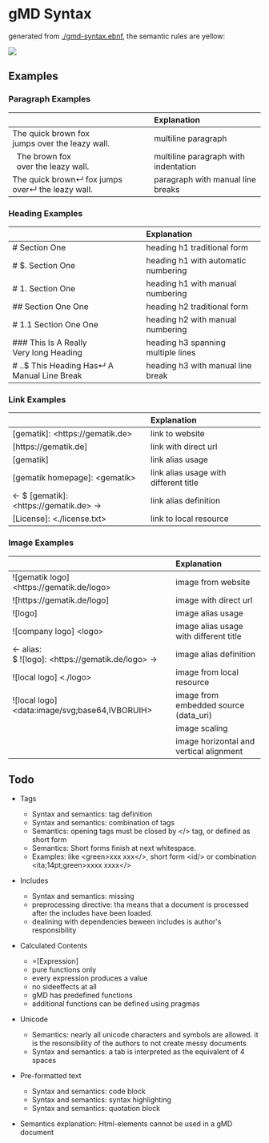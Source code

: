 # gMD Syntax

generated from [./gmd-syntax.ebnf](./gmd-syntax.ebnf), the semantic rules are yellow:

![](https://www.plantuml.com/plantuml/proxy?fmt=svg&cache=no&src=https://raw.githubusercontent.com/volkerdoerr/gmd/main/gmd-syntax.ebnf)

## Examples

### Paragraph Examples

|                                                              | Explanation                          |
| :----------------------------------------------------------- | :----------------------------------- |
| The quick brown fox<br>jumps over the leazy wall.            | multiline paragraph                  |
| &nbsp;&nbsp;The brown fox<br>&nbsp;&nbsp;over the leazy wall. | multiline paragraph with indentation |
| The quick brown↵ fox jumps over↵ the leazy wall.             | paragraph with manual line breaks    |

### Heading Examples

|                                               | Explanation                         |
| :-------------------------------------------- | :---------------------------------- |
| # Section One                                 | heading h1 traditional form         |
| # $. Section One                              | heading h1 with automatic numbering |
| # 1. Section One                              | heading h1 with manual numbering    |
| ## Section One One                            | heading h2 traditional form         |
| # 1.1 Section One One                         | heading h2 with manual numbering    |
| ### This Is A Really<br>Very long Heading     | heading h3 spanning multiple lines  |
| # $.$.$ This Heading Has↵ A Manual Line Break | heading h3 with manual line break   |

### Link Examples

|                                                   | Explanation                           |
| :------------------------------------------------ | :------------------------------------ |
| \[gematik\]: \<https[]()://gematik.de\>           | link to website                       |
| \[https[]()://gematik.de]                         | link with direct url                  |
| \[gematik\]                                       | link alias usage                      |
| \[gematik homepage\]: \<gematik\>                 | link alias usage with different title |
| \<- $ \[gematik\]: \<https[]()://gematik.de\> -\> | link alias definition                 |
| \[License]: \<./license.txt\>                     | link to local resource                |

### Image Examples

|                                                                | Explanation                             |
| :------------------------------------------------------------- | :-------------------------------------- |
| !\[gematik logo\] \<https[]()://gematik.de/logo\>              | image from website                      |
| !\[https[]()://gematik.de/logo\]                               | image with direct url                   |
| !\[logo\]                                                      | image alias usage                       |
| !\[company logo\] \<logo\>                                     | image alias usage with different title  |
| \<- alias:<br>$ !\[logo\]: \<https[]()://gematik.de/logo\> -\> | image alias definition                  |
| !\[local logo\] \<./logo\>                                     | image from local resource               |
| !\[local logo\] \<data:image/svg;base64,IVBORUIH\>             | image from embedded source (data_uri)   |
|                                                                | image scaling                           |
|                                                                | image horizontal and vertical alignment |

## Todo

- Tags
  - Syntax and semantics: tag definition
  - Syntax and semantics: combination of tags 
  - Semantics: opening tags must be closed by \</\> tag,  or defined as  short form
  - Semantics: Short forms finish at next whitespace.
  - Examples: like \<green\>xxx xxx\</\>, short form <id/\> or combination \<ita;14pt;green\>xxxx xxxx\</\>
  
- Includes  
  - Syntax and semantics: missing
  - preprocessing directive: tha means that a document is processed after the includes have been loaded.
  - dealining with dependencies beween includes is author's responsibility

- Calculated Contents
  - =[Expression]
  - pure functions only
  - every expression produces a value
  - no sideeffects at all
  - gMD has predefined functions
  - additional functions can be defined using pragmas 
  
- Unicode  
  - Semantics: nearly all unicode characters and symbols are allowed. it is the resonsibility of the authors to not create messy documents  
  - Syntax and semantics: a tab is interpreted as the equivalent of 4 spaces

- Pre-formatted text
  - Syntax and semantics: code block
  - Syntax and semantics: syntax highlighting
  - Syntax and semantics: quotation block

- Semantics explanation: Html-elements cannot be used in a gMD document









